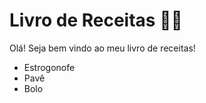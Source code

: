 # Livro de Receitas :man_cook:

Olá! Seja bem vindo ao meu livro de receitas!

 - Estrogonofe
 - Pavê
 - Bolo
